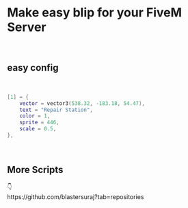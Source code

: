 <h1>Make easy blip for your FiveM Server</h1>
 
<br>
<h2> easy config </h2>
</br>

```lua
[1] = {
    vector = vector3(538.32, -183.18, 54.47), 
    text = "Repair Station", 
    color = 1, 
    sprite = 446, 
    scale = 0.5,
},
```
 </br>
 
<h2> More Scripts </h2> 👇 <br> 
https://github.com/blastersuraj?tab=repositories

